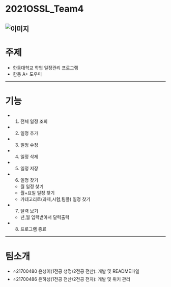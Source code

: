 # 2021OSSL_Team4
![이미지](https://cdn.pixabay.com/photo/2017/06/10/06/39/calender-2389150__340.png)
------------------
# 주제 
- 한동대학교 학업 일정관리 프로그램
- 한동 A+ 도우미 
------------------
# 기능 
- 1. 전체 일정 조회 
- 2. 일정 추가
- 3. 일정 수정 
- 4. 일정 삭제 
- 5. 일정 저장
- 6. 일정 찾기
  - 월 일정 찾기
  - 월+요일 일정 찾기
  - 카테고리로(과제,시험,팀플) 일정 찾기 
- 7. 달력 보기
  - 년,월 입력받아서 달력출력
- 8. 프로그램 종료 
------------------
# 팀소개 
- ⭐️21700480 윤성이(1전공 생명/2전공 전산): 개발 및 README파일
- ⭐️21700486 윤하성(1전공 전산/2전공 전자): 개발 및 위키 관리 
